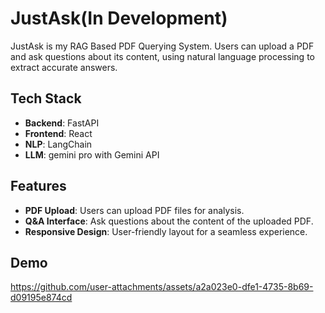# JustAsk(In Development)

JustAsk is my RAG Based PDF Querying System. Users can upload a PDF and ask questions about its content, using  natural language processing to extract accurate answers.

## Tech Stack

- **Backend**: FastAPI
- **Frontend**: React
- **NLP**: LangChain
- **LLM**: gemini pro with Gemini API

## Features

- **PDF Upload**: Users can upload PDF files for analysis.
- **Q&A Interface**: Ask questions about the content of the uploaded PDF.
- **Responsive Design**: User-friendly layout for a seamless experience.

## Demo

https://github.com/user-attachments/assets/a2a023e0-dfe1-4735-8b69-d09195e874cd
